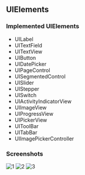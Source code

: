 ## UIElements
### Implemented UIElements
* UILabel
* UITextField
* UITextView
* UIButton
* UIDatePicker
* UIPageControl
* UISegmentedControl
* UISlider
* UIStepper
* UISwitch
* UIActivityIndicatorView
* UIImageView
* UIProgressView
* UIPickerView
* UIToolBar
* UITabBar
* UIImagePickerController

### Screenshots
![1](https://user-images.githubusercontent.com/59638518/122765097-c6bf2680-d2bd-11eb-8cad-89f5d7ac224e.png)
![2](https://user-images.githubusercontent.com/59638518/122766927-b6a84680-d2bf-11eb-9a62-5100326fbd50.png)
![3](https://user-images.githubusercontent.com/59638518/122766950-bd36be00-d2bf-11eb-95b6-03cb617d969f.png)
